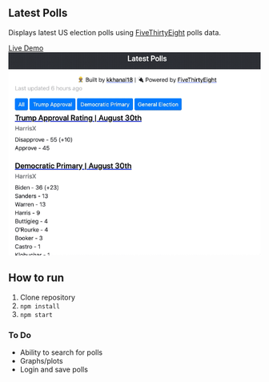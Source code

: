 ## Latest Polls

Displays latest US election polls using [FiveThirtyEight](https://projects.fivethirtyeight.com/polls/polls.json) polls data. 

[Live Demo](https://latest-polls.herokuapp.com/)
![](latestpolls_demo.gif)


## How to run 
1. Clone repository
2. `npm install`
3. `npm start`

### To Do
- Ability to search for polls
- Graphs/plots 
- Login and save polls
